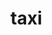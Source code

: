 # taxi


<span class="ui-lastchangeuser">&thinsp;<i class="ui-user-icon small" style="background-image: url(http://114.32.209.134/TimeCategories.html);" data-toggle="tooltip" data-placement="right" title="Cheng-Han Wu"></i></span>
<link rel="apple-touch-icon" href="http://114.32.209.134/TimeCategories.html">
